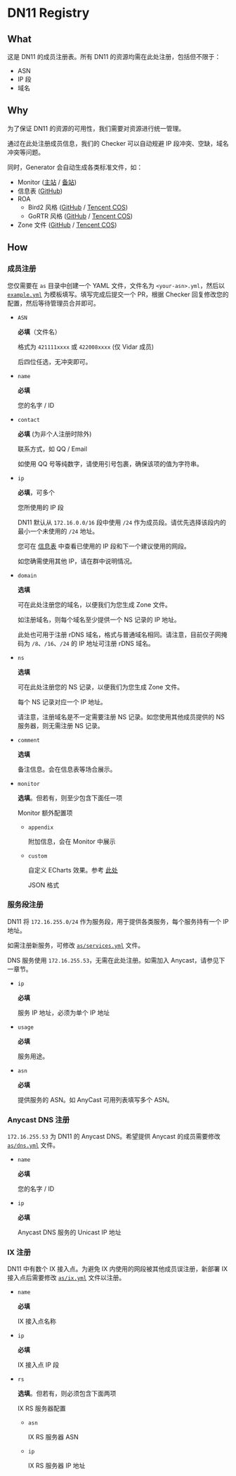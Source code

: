 # DN11 Registry

## What

这是 DN11 的成员注册表。所有 DN11 的资源均需在此处注册，包括但不限于：

- ASN
- IP 段
- 域名

## Why

为了保证 DN11 的资源的可用性，我们需要对资源进行统一管理。

通过在此处注册成员信息，我们的 Checker 可以自动规避 IP 段冲突、空缺，域名冲突等问题。

同时，Generator 会自动生成各类标准文件，如：

- Monitor ([主站](https://status.dn11.top/) / [备站](https://monitor.dn11.baimeow.cn/))
- 信息表 ([GitHub](https://github.com/dn-11/metadata/blob/main/README.md))
- ROA
  - Bird2 风格 ([GitHub](https://raw.githubusercontent.com/dn-11/metadata/main/dn11_roa_bird2.conf) / [Tencent COS](https://metadata.dn11.baimeow.cn/dn11_roa_bird2.conf))
  - GoRTR 风格 ([GitHub](https://raw.githubusercontent.com/dn-11/metadata/main/dn11_roa_gortr.json) / [Tencent COS](https://metadata.dn11.baimeow.cn/dn11_roa_gortr.json))
- Zone 文件 ([GitHub](https://raw.githubusercontent.com/dn-11/metadata/main/dn11.zone) / [Tencent COS](https://metadata.dn11.baimeow.cn/dn11.zone))

## How

### 成员注册

您仅需要在 `as` 目录中创建一个 YAML 文件，文件名为 `<your-asn>.yml`，然后以 [`example.yml`](https://github.com/dn-11/registry/blob/main/as/example.yml) 为模板填写。填写完成后提交一个 PR，根据 Checker 回复修改您的配置，然后等待管理员合并即可。

- `ASN`

  **必填**（文件名）

  格式为 `421111xxxx` 或 `422008xxxx` (仅 Vidar 成员)

  后四位任选，无冲突即可。

- `name`

  **必填**

  您的名字 / ID

- `contact`

  **必填** (为非个人注册时除外)

  联系方式，如 QQ / Email

  如使用 QQ 号等纯数字，请使用引号包裹，确保该项的值为字符串。

- `ip`

  **必填**，可多个

  您所使用的 IP 段

  DN11 默认从 `172.16.0.0/16` 段中使用 `/24` 作为成员段。请优先选择该段内的最小一个未使用的 `/24` 地址。

  您可在 [信息表](https://github.com/dn-11/metadata/blob/main/README.md) 中查看已使用的 IP 段和下一个建议使用的网段。

  如您确需使用其他 IP，请在群中说明情况。

- `domain`

  **选填**

  可在此处注册您的域名，以便我们为您生成 Zone 文件。

  如注册域名，则每个域名至少提供一个 NS 记录的 IP 地址。

  此处也可用于注册 rDNS 域名，格式与普通域名相同。请注意，目前仅子网掩码为 `/8`、`/16`、`/24` 的 IP 地址可注册 rDNS 域名。

- `ns`

  **选填**

  可在此处注册您的 NS 记录，以便我们为您生成 Zone 文件。

  每个 NS 记录对应一个 IP 地址。

  请注意，注册域名是不一定需要注册 NS 记录。如您使用其他成员提供的 NS 服务器，则无需注册 NS 记录。

- `comment`

  **选填**

  备注信息。会在信息表等场合展示。

- `monitor`

  **选填**。但若有，则至少包含下面任一项

  Monitor 额外配置项

  - `appendix`

    附加信息，会在 Monitor 中展示

  - `custom`

    自定义 ECharts 效果。参考 [此处](https://echarts.apache.org/zh/option.html#series-graph.data)

    JSON 格式

### 服务段注册

DN11 将 `172.16.255.0/24` 作为服务段，用于提供各类服务，每个服务持有一个 IP 地址。

如需注册新服务，可修改 [`as/services.yml`](https://github.com/dn-11/registry/blob/main/as/service.yml) 文件。

DNS 服务使用 `172.16.255.53`，无需在此处注册。如需加入 Anycast，请参见下一章节。

- `ip`

  **必填**

  服务 IP 地址，必须为单个 IP 地址

- `usage`

  **必填**

  服务用途。

- `asn`

  **必填**

  提供服务的 ASN。如 AnyCast 可用列表填写多个 ASN。

### Anycast DNS 注册

`172.16.255.53` 为 DN11 的 Anycast DNS。希望提供 Anycast 的成员需要修改 [`as/dns.yml`](https://github.com/dn-11/registry/blob/main/as/dns.yml) 文件。

- `name`

  **必填**

  您的名字 / ID

- `ip`

  **必填**

  Anycast DNS 服务的 Unicast IP 地址

### IX 注册

DN11 中有数个 IX 接入点。为避免 IX 内使用的网段被其他成员误注册，新部署 IX 接入点后需要修改 [`as/ix.yml`](https://github.com/dn-11/registry/blob/main/as/ix.yml) 文件以注册。

- `name`

  **必填**

  IX 接入点名称

- `ip`

  **必填**

  IX 接入点 IP 段

- `rs`

  **选填**。但若有，则必须包含下面两项

  IX RS 服务器配置

  - `asn`

    IX RS 服务器 ASN

  - `ip`

    IX RS 服务器 IP 地址
